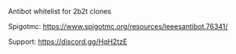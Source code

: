 Antibot whitelist for 2b2t clones

Spigotmc: https://www.spigotmc.org/resources/leeesantibot.76341/

Support: https://discord.gg/HqH2tzE
